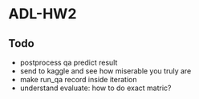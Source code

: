 # ADL-HW2

## Todo
- postprocess qa predict result
- send to kaggle and see how miserable you truly are
- make run_qa record inside iteration
- understand evaluate: how to do exact matric? 